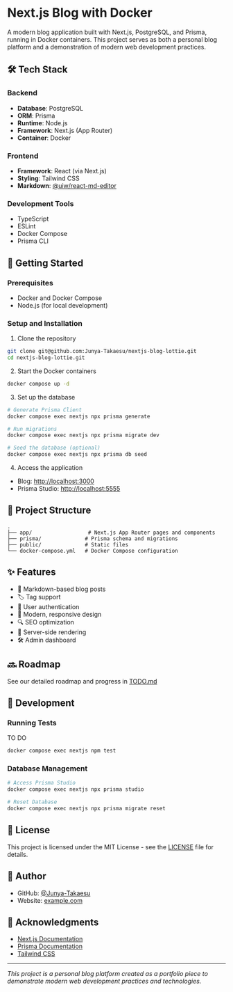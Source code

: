 # Next.js Blog with Docker

A modern blog application built with Next.js, PostgreSQL, and Prisma, running in Docker containers. This project serves as both a personal blog platform and a demonstration of modern web development practices.

## 🛠 Tech Stack

### Backend

- **Database**: PostgreSQL
- **ORM**: Prisma
- **Runtime**: Node.js
- **Framework**: Next.js (App Router)
- **Container**: Docker

### Frontend

- **Framework**: React (via Next.js)
- **Styling**: Tailwind CSS
- **Markdown**: [@uiw/react-md-editor](https://github.com/uiwjs/react-md-editor)

### Development Tools

- TypeScript
- ESLint
- Docker Compose
- Prisma CLI

## 🚀 Getting Started

### Prerequisites

- Docker and Docker Compose
- Node.js (for local development)

### Setup and Installation

1. Clone the repository

```bash
git clone git@github.com:Junya-Takaesu/nextjs-blog-lottie.git
cd nextjs-blog-lottie.git
```

2. Start the Docker containers

```bash
docker compose up -d
```

3. Set up the database

```bash
# Generate Prisma Client
docker compose exec nextjs npx prisma generate

# Run migrations
docker compose exec nextjs npx prisma migrate dev

# Seed the database (optional)
docker compose exec nextjs npx prisma db seed
```

4. Access the application

- Blog: [http://localhost:3000](http://localhost:3000)
- Prisma Studio: [http://localhost:5555](http://localhost:5555)

## 📝 Project Structure

```
.
├── app/                  # Next.js App Router pages and components
├── prisma/              # Prisma schema and migrations
├── public/              # Static files
└── docker-compose.yml   # Docker Compose configuration
```

## ✨ Features

- 📝 Markdown-based blog posts
- 🏷 Tag support
- 👤 User authentication
- 🎨 Modern, responsive design
- 🔍 SEO optimization
- 🚀 Server-side rendering
- 🛠 Admin dashboard

## 🔜 Roadmap

See our detailed roadmap and progress in [TODO.md](./README/todo.md)

## 🧪 Development

### Running Tests

TO DO

```bash
docker compose exec nextjs npm test
```

### Database Management

```bash
# Access Prisma Studio
docker compose exec nextjs npx prisma studio

# Reset Database
docker compose exec nextjs npx prisma migrate reset
```

## 📜 License

This project is licensed under the MIT License - see the [LICENSE](LICENSE) file for details.

## 👤 Author

- GitHub: [@Junya-Takaesu](https://github.com/Junya-Takaesu)
- Website: [example.com](https://example.com)

## 🙏 Acknowledgments

- [Next.js Documentation](https://nextjs.org/docs)
- [Prisma Documentation](https://www.prisma.io/docs)
- [Tailwind CSS](https://tailwindcss.com/)

---

_This project is a personal blog platform created as a portfolio piece to demonstrate modern web development practices and technologies._
